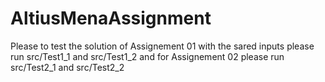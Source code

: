 # AltiusMenaAssignment
Please to test the solution of Assignement 01 with the sared inputs please run src/Test1_1 and src/Test1_2
and for Assignement 02 please run src/Test2_1 and src/Test2_2

